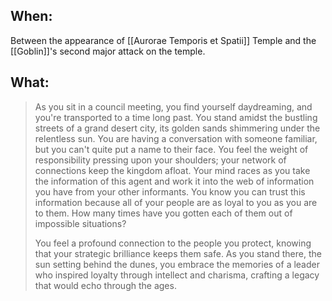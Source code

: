## When:
Between the appearance of [[Aurorae Temporis et Spatii]] Temple and the [[Goblin]]'s second major attack on the temple.

## What:
> As you sit in a council meeting, you find yourself daydreaming, and you're transported to a time long past. You stand amidst the bustling streets of a grand desert city, its golden sands shimmering under the relentless sun. You are having a conversation with someone familiar, but you can't quite put a name to their face. You feel the weight of responsibility pressing upon your shoulders; your network of connections keep the kingdom afloat. Your mind races as you take the information of this agent and work it into the web of information you have from your other informants. You know you can trust this information because all of your people are as loyal to you as you are to them. How many times have you gotten each of them out of impossible situations?
> 
> You feel a profound connection to the people you protect, knowing that your strategic brilliance keeps them safe. As you stand there, the sun setting behind the dunes, you embrace the memories of a leader who inspired loyalty through intellect and charisma, crafting a legacy that would echo through the ages.